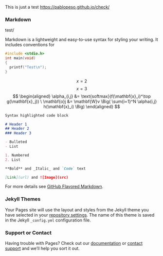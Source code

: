 
This is just a test https://pablopeso.github.io/check/

### Markdown

test/

Markdown is a lightweight and easy-to-use syntax for styling your writing. It includes conventions for
```C
#include <stdio.h>
int main(void)
{
  printf("Test\n");
}
```
$$ x=2 $$
$$ x=3 $$
$$ \begin{aligned} \alpha_{i,j} &= \text{softmax}(f(\mathbf{x}_i)^\top g(\mathbf{x}_j)) \ \mathbf{o}j &= \mathbf{W}v \Big( \sum{i=1}^N \alpha{i,j} h(\mathbf{x}_i) \Big) \end{aligned} $$
```markdown
Syntax highlighted code block

# Header 1
## Header 2
### Header 3

- Bulleted
- List

1. Numbered
2. List

**Bold** and _Italic_ and `Code` text

[Link](url) and ![Image](src)
```

For more details see [GitHub Flavored Markdown](https://guides.github.com/features/mastering-markdown/).

### Jekyll Themes

Your Pages site will use the layout and styles from the Jekyll theme you have selected in your [repository settings](https://github.com/PabloPeso/check/settings/pages). The name of this theme is saved in the Jekyll `_config.yml` configuration file.

### Support or Contact

Having trouble with Pages? Check out our [documentation](https://docs.github.com/categories/github-pages-basics/) or [contact support](https://support.github.com/contact) and we’ll help you sort it out.
